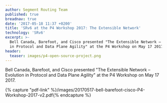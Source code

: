 ```yaml
---
author: Segment Routing Team
published: true
breadnav: true
date: '2017-05-18 11:37 +0200'
title: 'SRv6 at the P4 Workshop 2017: The Extensible Network'
technology: 'SRv6'
excerpt: >-
  Bell Canada, Barefoot, and Cisco presented "The Extensible Network – Evolution
  in Protocol and Data Plane Agility" at the P4 Workshop on May 17 2017.
header:
  teaser: images/p4-open-source-project.png
---
```

Bell Canada, Barefoot, and Cisco presented "The Extensible Network – Evolution in Protocol and Data Plane Agility" at the P4 Workshop on May 17 2017.

{% capture "pdf-link" %}/images/20170517-bell-barefoot-cisco-P4-Workshop-2017-v2.pdf{% endcapture %}

<script src="{{ 'assets/js/pdfobject.min.js' | relative_url }}"></script>
<div class="fitvidsignore" id="pdf"></div>
<script>PDFObject.embed(" {{ pdf-link | relative_url }} ", "#pdf", {height: "21.5em", width: "31.3em"});</script>
